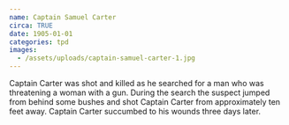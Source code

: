 ```yaml
---
name: Captain Samuel Carter
circa: TRUE
date: 1905-01-01
categories: tpd
images:
  - /assets/uploads/captain-samuel-carter-1.jpg
---
```


Captain Carter was shot and killed as he searched for a man who was threatening a woman with a gun. During the search the suspect jumped from behind some bushes and shot Captain Carter from approximately ten feet away. Captain Carter succumbed to his wounds three days later.
